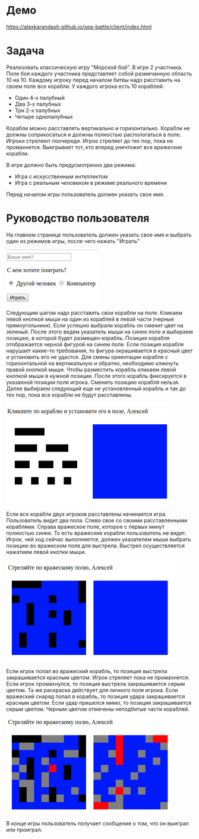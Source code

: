 # Демо
https://alexkarandash.github.io/sea-battle/client/index.html

# Задача
Реализовать классическую игру "Морской бой". В игре 2 участника. Поле боя каждого участника представляет собой размечанную область 10 на 10. Каждому игроку перед началом битвы надо расставить на своем поле все корабли.
У каждого игрока есть 10 кораблей:
* Один 4-х палубный
* Два 3-х палубных
* Три 2-х палубных
* Четыре однопалубных

Корабли можно расставлять вертикально и горизонтально. Корабли не должны соприкосаться и должны полностью распологаться в поле.
Игроки стреляют поочереди. Игрок стреляет до тех пор, пока не промахнется. Выигрывает тот, кто вперед уничтожит все вражеские корабли.


В игре должно быть предусмотренно два режима:
* Игра с искусственным интеллектом
* Игра с реальным человеком в режиме реального времени

Перед началом игры пользователь должен указать свое имя.

# Руководство пользователя
На главном странице пользователь должен указать свое имя и выбрать один из режимов игры, после чего нажать "Играть"

![Ввод имени и выбор режима](https://github.com/AlexKarandash/sea-battle/blob/master/img/1.png)

Следующим шагом надо расставить свои корабли на поле. Кликаем левой кнопкой мыши на один из кораблей в левой части (черные прямоугольники).
Если успешно выбрали корабль он сменит цвет на зеленый. После этого ведем указатель мыши на синее поле и выбираем позицию, в которой будет размещен корабль.
Позиция корабля отображается черной фигурой на синем поле. Если позиция корабля нарушает какие-то требования, то фигура окрашивается в красный цвет и установить его не удастся.
Для смены ориентации корабля с горизонтальной на вертикальную и обратно, необходимо кликнуть правой кнопкой мыши.
Чтобы разместить корабль кликаем левой кнопкой мыши в нужной позиции. После этого корабль фиксируется в указанной позиции поля игрока. Сменить позицию корабля нельзя.
Далее выбираем следующий еще не установленный корабль и так до тех пор, пока все корабли не будут расставлены.
 
![Ввод имени и выбор режима](https://github.com/AlexKarandash/sea-battle/blob/master/img/2.png) 

Если все корабли двух игроков расставлены начинается игра. Пользователь видит два пола. Слева свое со своими расставленными кораблями.
Справа вражеское поле, которое с первых минут полностью синее. То есть вражеские корабли пользователь не видит.
Игрок, чей ход сейчас выполняется, должен указателем мыши выбрать позицию во вражеском поле для выстрела.
Выстрел осуществляется нажатием левой кнопки мыши.
 
![Ввод имени и выбор режима](https://github.com/AlexKarandash/sea-battle/blob/master/img/3.png)

Если игрок попал во вражеский корабль, то позиция выстрела закрашивается красным цветом. Игрок стреляет пока не промахнется.
Если игрок промахнулся, то позиция выстрела закрашивается серым цветом. Та же раскраска действует для личного поля игрока.
Если вражеский снаряд попал в корабль, то позиция удара закрашивается красным цветом.
Если удар пришелся мимо, то позиция закрашивается серым цветом.
Черным цветом отмечены неподбитые части кораблей. 

![Ввод имени и выбор режима](https://github.com/AlexKarandash/sea-battle/blob/master/img/4.png)

В конце игры пользователь получает сообщение о том, что он выиграл или проиграл.